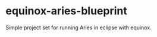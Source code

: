equinox-aries-blueprint
=======================

Simple project set for running Aries in eclipse with equinox.
